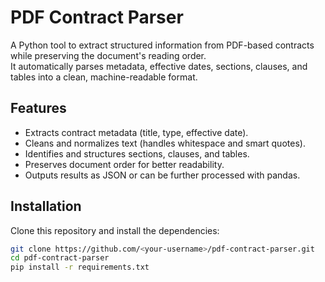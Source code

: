 # PDF Contract Parser

A Python tool to extract structured information from PDF-based contracts while preserving the document's reading order.  
It automatically parses metadata, effective dates, sections, clauses, and tables into a clean, machine-readable format.

## Features
- Extracts contract metadata (title, type, effective date).
- Cleans and normalizes text (handles whitespace and smart quotes).
- Identifies and structures sections, clauses, and tables.
- Preserves document order for better readability.
- Outputs results as JSON or can be further processed with pandas.

## Installation

Clone this repository and install the dependencies:

```bash
git clone https://github.com/<your-username>/pdf-contract-parser.git
cd pdf-contract-parser
pip install -r requirements.txt
